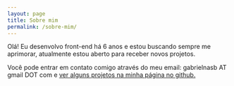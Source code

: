 ```yaml
---
layout: page
title: Sobre mim
permalink: /sobre-mim/
---
```


Olá!
Eu desenvolvo front-end há 6 anos e estou buscando sempre me aprimorar, atualmente estou aberto para receber novos projetos.

Você pode entrar em contato comigo através do meu email: gabrielnasb AT gmail DOT com e [ver alguns projetos na minha página no github.](https://github.com/barbier "Link para a minha página no github")
